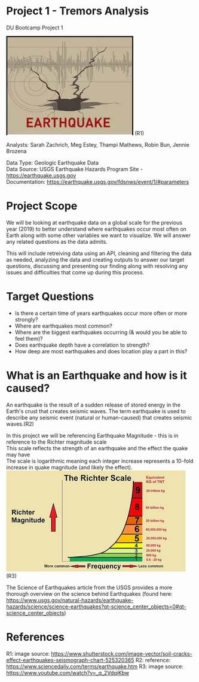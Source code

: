 # Project 1 - Tremors Analysis
DU Bootcamp Project 1

![Earthquake](https://github.com/SarahZ22/Project_1_Tremors_Analysis/blob/master/Images/stock-photo-earthquake2.JPG)
(R1)

Analysts: Sarah Zachrich, Meg Estey, Thampi Mathews, Robin Bun, Jennie Brozena

Data Type: Geologic Earthquake Data\
Data Source: USGS Earthquake Hazards Program Site - https://earthquake.usgs.gov \
Documentation: https://earthquake.usgs.gov/fdsnws/event/1/#parameters

# Project Scope
We will be looking at earthquake data on a global scale for the previous year (2019) to better understand where earthquakes occur most often on Earth along with some other variables we want to visualize. We will answer any related questions as the data admits.

This will include retreiving data using an API, cleaning and filtering the data as needed, analyzing the data and creating outputs to answer our target questions, discussing and presenting our finding along with resolving any issues and difficulties that come up during this process.

# Target Questions
- Is there a certain time of years earthquakes occur more often or more strongly? 
- Where are earthquakes most common? 
- Where are the biggest earthquakes occurring (& would you be able to feel them)? 
- Does earthquake depth have a correlation to strength? 
- How deep are most earthquakes and does location play a part in this? 

# What is an Earthquake and how is it caused?

An earthquake is the result of a sudden release of stored energy in the Earth's crust that creates seismic waves. The term earthquake is used to describe any seismic event (natural or human-caused) that creates seismic waves.(R2) 

In this project we will be referencing Earthquake Magnitude - this is in reference to the Richter magnitude scale\
This scale reflects the strength of an earthquake and the effect the quake may have\
The scale is logarithmic meaning each integer increase represents a 10-fold increase in quake magnitude (and likely the effect).
![RichterScale](https://github.com/SarahZ22/Project_1_Tremors_Analysis/blob/master/Images/Richter_Scale.jpg)
(R3)

The Science of Earthquakes article from the USGS provides a more thorough overview on the science behind Earthquakes
(found here: https://www.usgs.gov/natural-hazards/earthquake-hazards/science/science-earthquakes?qt-science_center_objects=0#qt-science_center_objects)


# References
R1: image source: https://www.shutterstock.com/image-vector/soil-cracks-effect-earthquakes-seismograph-chart-525320365
R2: reference: https://www.sciencedaily.com/terms/earthquake.htm
R3: image source: https://www.youtube.com/watch?v=_q_2VdqiKbw
